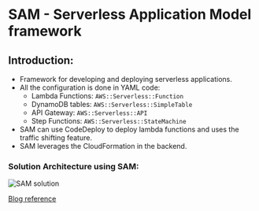 # SAM - Serverless Application Model framework

## Introduction:

- Framework for developing and deploying serverless applications.
- All the configuration is done in YAML code:
  - Lambda Functions: `AWS::Serverless::Function`
  - DynamoDB tables: `AWS::Serverless::SimpleTable`
  - API Gateway: `AWS::Serverless::API`
  - Step Functions: `AWS::Serverless::StateMachine`
- SAM can use CodeDeploy to deploy lambda functions and uses the traffic shifting feature.
- SAM leverages the CloudFormation in the backend.

### Solution Architecture using SAM:

![SAM solution](https://d2908q01vomqb2.cloudfront.net/1b6453892473a467d07372d45eb05abc2031647a/2023/05/10/Screenshot-2023-05-10-at-12.41.31-PM.png)

[Blog reference](https://aws.amazon.com/blogs/compute/implementing-cross-account-cicd-with-aws-sam-for-container-based-lambda/)